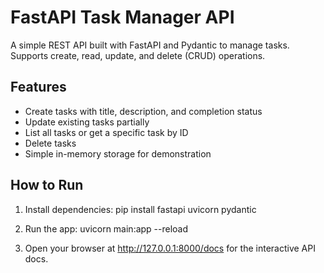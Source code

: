 # FastAPI Task Manager API

A simple REST API built with FastAPI and Pydantic to manage tasks. Supports create, read, update, and delete (CRUD) operations.

## Features

- Create tasks with title, description, and completion status
- Update existing tasks partially
- List all tasks or get a specific task by ID
- Delete tasks
- Simple in-memory storage for demonstration

## How to Run

1. Install dependencies: pip install fastapi uvicorn pydantic

2. Run the app: uvicorn main:app --reload

3. Open your browser at http://127.0.0.1:8000/docs for the interactive API docs.


